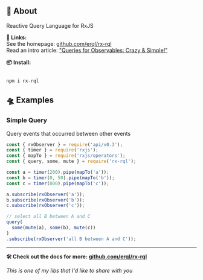 <!--
name:
title:		rxjs-rql
pageTitle:	Reactive Query Language — select events from observables
desc:
docsUrl:
-->

## 📖 About

Reactive Query Language for RxJS

**🔗 Links:**    
See the homepage: [github.com/erql/rx-rql](https://github.com/erql/rx-rql)    
Read an intro article: ["Queries for Observables: Crazy & Simple!"](https://dev.to/kosich/queries-for-observables-crazy-simple-15h3)    

**📦 Install:**    
<pre><code>
npm i rx-rql
</code></pre>

## 🛸 Examples

### Simple Query

Query events that occurred between other events

```js
const { rxObserver } = require('api/v0.3');
const { timer } = require('rxjs');
const { mapTo } = require('rxjs/operators');
const { query, some, mute } = require('rx-rql');

const a = timer(200).pipe(mapTo('a'));
const b = timer(0, 50).pipe(mapTo('b'));
const c = timer(800).pipe(mapTo('c'));

a.subscribe(rxObserver('a'));
b.subscribe(rxObserver('b'));
c.subscribe(rxObserver('c'));

// select all B between A and C
query(
  some(mute(a), some(b), mute(c))
)
.subscribe(rxObserver('all B between A and C'));
```

---

**🛠 Check out the docs for more: [github.com/erql/rx-rql](https://github.com/erql/rx-rql)**

_This is one of my libs that I'd like to share with you_
